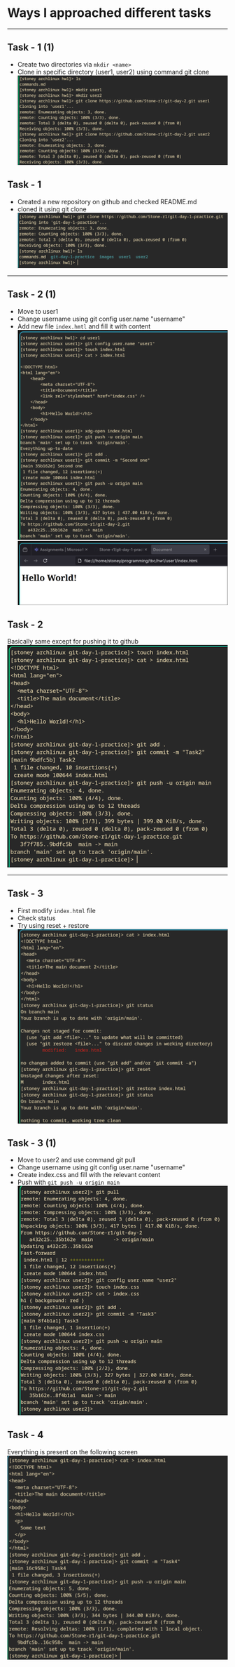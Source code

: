 # Ways I approached different tasks

---

## Task - 1 (1)
- Create two directories via `mkdir <name>`
- Clone in specific directory (user1, user2) using command git clone <https> <destination>
![Command Preview](images/1.png)

## Task - 1
- Created a new repository on github and checked README.md
- cloned it using git clone <https>
![Command Preview](images/2.png)

---

## Task - 2 (1)
- Move to user1
- Change username using git config user.name "username"
- Add new file `index.hmtl` and fill it with content
![Command Preview](images/3.png)
![Command Preview](images/4.png)

## Task - 2
Basically same except for pushing it to github
![Command Preview](images/5.png)

---

## Task - 3
- First modify `index.html` file
- Check status
- Try using reset + restore
![Command Preview](images/6.png)

## Task - 3 (1)
- Move to user2 and use command git pull
- Change username using git config user.name "username"
- Create index.css and fill with the relevant content
- Push with `git push -u origin main`
![Command Preview](images/8.png)

## Task - 4
Everything is present on the following screen
![Command Preview](images/7.png)
